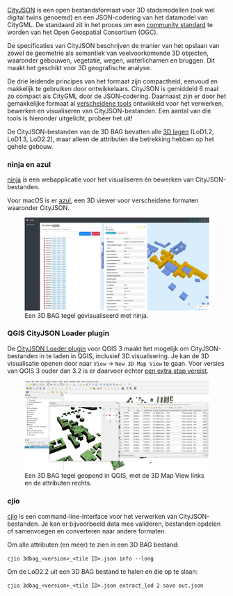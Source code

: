 [CityJSON](https://www.cityjson.org) is een open bestandsformaat voor 3D stadsmodellen (ook wel digital twins genoemd) en een JSON-codering van het datamodel van CityGML. De standaard zit in het proces om een [community standard](https://www.ogc.org/standards/community) te worden van het Open Geospatial Consortium (OGC).

De specificaties van CityJSON beschrijven de manier van het opslaan van zowel de geometrie als semantiek van veelvoorkomende 3D objecten, waaronder gebouwen, vegetatie, wegen, waterlichamen en bruggen. Dit maakt het geschikt voor 3D geografische analyse.

De drie leidende principes van het formaat zijn compactheid, eenvoud en makkelijk te gebruiken door ontwikkelaars. CityJSON is gemiddeld 6 maal zo compact als CityGML door de JSON-codering. Daarnaast zijn er door het gemakkelijke formaat al [verscheidene tools](https://www.cityjson.org/software/) ontwikkeld voor het verwerken, bewerken en visualiseren van CityJSON-bestanden. Een aantal van die tools is hieronder uitgelicht, probeer het uit!

De CityJSON-bestanden van de 3D BAG bevatten alle [3D lagen](../../schema/layers/#data-layers) (LoD1.2, LoD1.3, LoD2.2), maar alleen de attributen die betrekking hebben op het gehele gebouw.

### ninja en azul

[ninja](http://ninja.cityjson.org) is een webapplicatie voor het visualiseren én bewerken van CityJSON-bestanden.

Voor macOS is er [azul](https://github.com/tudelft3d/azul), een 3D viewer voor verscheidene formaten waaronder CityJSON.

<figure>
  <img src="../../../images_common/ninja.jpg" />
  <figcaption>Een 3D BAG tegel gevisualiseerd met ninja.</figcaption>
</figure>


### QGIS CityJSON Loader plugin

De [CityJSON Loader plugin](https://github.com/cityjson/cityjson-qgis-plugin) voor QGIS 3 maakt het mogelijk om CityJSON-bestanden in te laden in QGIS, inclusief 3D visualisering. Je kan de 3D visualisatie openen door naar `View` -> `New 3D Map View` te gaan. Voor versies van QGIS 3 ouder dan 3.2 is er daarvoor echter [een extra stap vereist](https://github.com/cityjson/cityjson-qgis-plugin#3d-view-in-qgis-30).

<figure>
  <img src="../../../images_common/qgis.jpg" />
  <figcaption>Een 3D BAG tegel geopend in QGIS, met de 3D Map View links en de attributen rechts.</figcaption>
</figure>

### cjio

[cjio](https://github.com/cityjson/cjio) is een command-line-interface voor het verwerken van CityJSON-bestanden. Je kan er bijvoorbeeld data mee valideren, bestanden opdelen of samenvoegen en converteren naar andere formaten.

Om alle attributen (en meer) te zien in een 3D BAG bestand:

`cjio 3dbag_<version>_<tile ID>.json info --long`

Om de LoD2.2 uit een 3D BAG bestand te halen en die op te slaan:

`cjio 3dbag_<version>_<tile ID>.json extract_lod 2 save out.json`